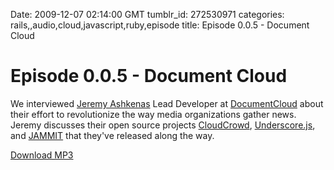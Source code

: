 Date: 2009-12-07 02:14:00 GMT
tumblr_id: 272530971
categories: rails,,audio,cloud,javascript,ruby,episode
title: Episode 0.0.5 - Document Cloud

# Episode 0.0.5 - Document Cloud

We interviewed [Jeremy Ashkenas](http://github.com/jashkenas) Lead Developer at [DocumentCloud](http://documentcloud.org) about their effort to revolutionize the way media organizations gather news. Jeremy discusses their open source projects [CloudCrowd](http://github.com/documentcloud/cloud-crowd), [Underscore.js](http://github.com/documentcloud/underscore), and [JAMMIT](http://github.com/documentcloud/jammit) that they've released along the way.

[Download MP3](http://www.buzzsprout.com/105/1908-episode-0-0-5-documentcloud.mp3)
